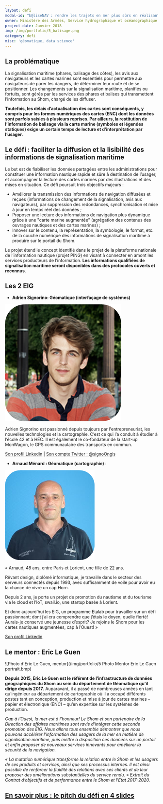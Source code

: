 ```yaml
---
layout: defi
modal-id: "b@liseNAV : rendre les trajets en mer plus sûrs en réalisant une carte marine augmentée"
owner: Ministère des Armées, Service hydrographique et océanographique de la Marine (Shom)
project-date: Janvier 2018
img: /img/portfolio/5_balisage.png
category: defi
misc: 'géomatique, data science'
---
```


## La problématique

La signalisation maritime (phares, balisage des côtes), les avis aux
navigateurs et les cartes marines sont essentiels pour permettre aux
navigateurs de parer les dangers, de déterminer leur route et de se
positionner. Les changements sur la signalisation maritime, planifiés
ou fortuits, sont gérés par les services des phares et balises qui
transmettent l’information au Shom, chargé de les diffuser.

**Toutefois, les délais d’actualisation des cartes sont conséquents, y
compris pour les formes numériques des cartes (ENC) dont les données
sont parfois saisies à plusieurs reprises. Par ailleurs, la
restitution de l’information de balisage via la carte marine (symboles
et légendes statiques) exige un certain temps de lecture et
d’interprétation par l’usager.**

## Le défi : faciliter la diffusion et la lisibilité des informations de signalisation maritime

Le but est de fiabiliser les données partagées entre les
administrations pour constituer une information nautique rapide et
sûre à destination de l’usager, et accompagner la lecture des cartes
marines par des illustrations et des mises en situation. Ce défi
poursuit trois objectifs majeurs :

* Améliorer la transmission des informations de navigation diffusées
  et reçues (informations de changement de la signalisation, avis aux
  navigateurs), par suppression des redondances, synchronisation et
  mise à jour en temps réel des données ;
* Proposer une lecture des informations de navigation plus dynamique
  grâce à une "carte marine augmentée" (agrégation des contenus des
  ouvrages nautiques et des cartes marines) ;
* Innover sur le contenu, la représentation, la symbologie, le format,
  etc. de la couche numérique des informations de signalisation
  maritime à produire sur le portail du Shom.

Le projet étend le concept identifié dans le projet de la plateforme
nationale de l’information nautique (projet PING) en visant à
connecter en amont les services producteurs de l’information. **Les
informations qualifiées de signalisation maritime seront disponibles
dans des protocoles ouverts et reconnus**.

## Les 2 EIG

* **Adrien Signorino: Géomatique (interfaçage de systèmes)**

![Photo d'Adrien Signorino](/img/portfolio/AdrienSignorino.png)

Adrien Signorino est passionné depuis toujours par l'entrepreneuriat,
les nouvelles technologies et la cartographie. C’est ce qui l’a
conduit à étudier à l’école 42 et à HEC. Il est également le
co-fondateur de la start-up MonWagon, le GPS communautaire des
transports en commun.

[Son profil Linkedin](https://www.linkedin.com/in/signo/) | [Son compte Twitter : @signoOngis](https://www.twitter.com/signoOngis)

* **Arnaud Ménard : Géomatique (cartographie)** : 

![Photo d'Arnaud Ménard](/img/portfolio/ArnaudMenard.png)

« Arnaud, 48 ans, entre Paris et Lorient, une fille de 22 ans.

Rêvant design, diplômé informatique, je travaille dans le secteur des
serveurs connectés depuis 1993, avec suffisamment de voile pour avoir
eu la chance de vivre un cap Horn.

Depuis 2 ans, je porte un projet de promotion du nautisme et du
tourisme via le cloud et l’IoT, swail.io, une startup basée à Lorient.

Et donc aujourd’hui les EIG, un programme Etalab pour travailler sur
un défi passionnant; dont j’ai cru comprendre que j’étais le doyen,
quelle fierté! Aurais-je conservé une jeunesse d’esprit? Je rejoins le
Shom pour les cartes nautiques augmentées, cap à l’Ouest!  »

[Son profil Linkedin](https://www.linkedin.com/in/arnaudmenard/)

## Le mentor : Eric Le Guen

![Photo d'Eric Le Guen, mentor](/img/portfolio/5 Photo Mentor Eric Le Guen portrait.bmp)

**Depuis 2015, Eric Le Guen est le référent de l’infrastructure de
données géographiques du Shom au sein du département de Géomatique
qu’il dirige depuis 2017**. Auparavant, il a passé de nombreuses
années en tant qu’ingénieur au département de cartographie où il a
occupé différents postes tant en conception, production et mise à jour
de cartes marines – papier et électronique (ENC) – qu’en expertise sur
les systèmes de production.

*Cap à l’Ouest, la mer est à l’honneur! Le Shom et son partenaire de
la Direction des affaires maritimes sont ravis d’intégrer cette
seconde promotion des EIG.  Nous allons tous ensemble démontrer que
nous pouvons accélérer l’information des usagers de la mer en matière
de signalisation maritime, puis mettre à disposition ces données sur
un portail et enfin proposer de nouveaux services innovants pour
améliorer la sécurité de la navigation.*

*« La mutation numérique transforme la relation entre le Shom et les
usagers de ses produits et services, ainsi que ses processus internes.
Il est ainsi possible de renforcer la fluidité des relations avec ses
clients et de leur proposer des améliorations substantielles du
service rendu. » Extrait du Contrat d’objectifs et de performance
entre le Shom et l’Etat 2017-2020.*

## [En savoir plus : le pitch du défi en 4 slides](https://www.slideshare.net/secret/CBLNQtwkZswtT)
